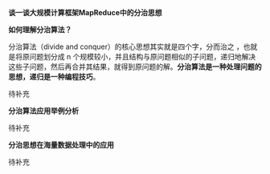 **谈一谈大规模计算框架MapReduce中的分治思想**

**如何理解分治算法？**

分治算法（divide and conquer）的核心思想其实就是四个字，分而治之 ，也就是将原问题划分成 n 个规模较小，并且结构与原问题相似的子问题，递归地解决这些子问题，然后再合并其结果，就得到原问题的解。**分治算法是一种处理问题的思想，递归是一种编程技巧**。

待补充

**分治算法应用举例分析**

待补充

**分治思想在海量数据处理中的应用**	

待补充